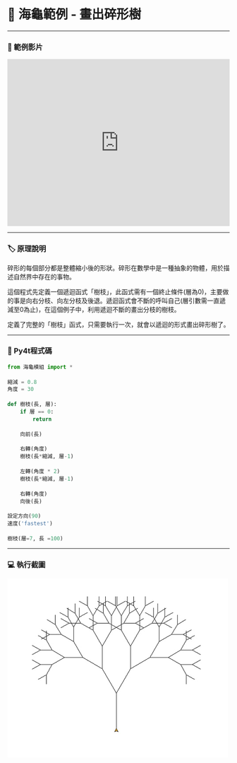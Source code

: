# 🔰 海龜範例 - 畫出碎形樹

--------------

### 🎦 範例影片

<div style="padding:75% 0 0 0;position:relative;"><iframe src="https://player.vimeo.com/video/584287679?badge=0&amp;autopause=0&amp;player_id=0&amp;app_id=58479" frameborder="0" allow="autoplay; fullscreen; picture-in-picture" allowfullscreen style="position:absolute;top:0;left:0;width:100%;height:100%;" title="fractal.mp4"></iframe></div><script src="https://player.vimeo.com/api/player.js"></script>

--------------

### 🏷️ 原理說明

碎形的每個部分都是整體縮小後的形狀。碎形在數學中是一種抽象的物體，用於描述自然界中存在的事物。

這個程式先定義一個遞迴函式「樹枝」，此函式需有一個終止條件(層為0)，主要做的事是向右分枝、向左分枝及後退。遞迴函式會不斷的呼叫自己(層引數需一直遞減至0為止)，在這個例子中，利用遞迴不斷的畫出分枝的樹枝。

定義了完整的「樹枝」函式，只需要執行一次，就會以遞迴的形式畫出碎形樹了。

--------------

### 📄 Py4t程式碼

```python
from 海龜模組 import *

縮減 = 0.8
角度 = 30  

def 樹枝(長, 層):
    if 層 == 0:
        return
        
    向前(長)
   
    右轉(角度)
    樹枝(長*縮減, 層-1)
    
    左轉(角度 * 2)
    樹枝(長*縮減, 層-1)
    
    右轉(角度)
    向後(長)

設定方向(90)
速度('fastest')

樹枝(層=7, 長 =100) 

```

--------------

### 💻 執行截圖

![執行截圖](fractal_tree.jpg)


